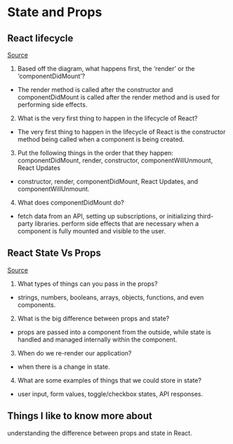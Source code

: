 # State and Props

## React lifecycle

[Source](https://medium.com/@joshuablankenshipnola/react-component-lifecycle-events-cb77e670a093)

1. Based off the diagram, what happens first, the ‘render’ or the ‘componentDidMount’?

- The render method is called after the constructor and componentDidMount is called after the render method and is used for performing side effects.

2. What is the very first thing to happen in the lifecycle of React?

- The very first thing to happen in the lifecycle of React is the constructor method being called when a component is being created.

3. Put the following things in the order that they happen: componentDidMount, render, constructor, componentWillUnmount, React Updates

- constructor, render, componentDidMount, React Updates, and componentWillUnmount.

4. What does componentDidMount do?

- fetch data from an API, setting up subscriptions, or initializing third-party libraries. perform side effects that are necessary when a component is fully mounted and visible to the user.


## React State Vs Props

[Source](https://www.youtube.com/watch?v=IYvD9oBCuJI)


1. What types of things can you pass in the props?

- strings, numbers, booleans, arrays, objects, functions, and even components.

2. What is the big difference between props and state?

- props are passed into a component from the outside, while state is handled and managed internally within the component.

3. When do we re-render our application?

- when there is a change in state.

4. What are some examples of things that we could store in state?

- user input, form values, toggle/checkbox states, API responses.


## Things I like to know more about

understanding the difference between props and state in React.
